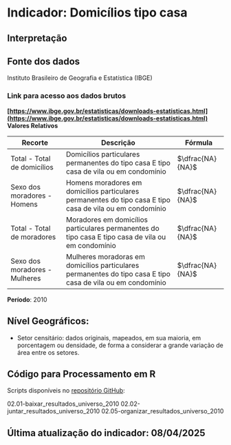 # Indicador: Domicílios tipo casa

## Interpretação


## Fonte dos dados
Instituto Brasileiro de Geografia e Estatística (IBGE)

### Link para acesso aos dados brutos
**[https://www.ibge.gov.br/estatisticas/downloads-estatisticas.html](https://www.ibge.gov.br/estatisticas/downloads-estatisticas.html)**
**Valores Relativos**

|Recorte|Descrição  |Fórmula
|--|--|--|
|Total - Total de domicílios|Domicílios particulares permanentes do tipo casa E tipo casa de vila ou em condomínio|$\dfrac{NA}{NA}$|
|Sexo dos moradores - Homens|Homens moradores em domicílios particulares permanentes do tipo casa E tipo casa de vila ou em condomínio|$\dfrac{NA}{NA}$|
|Total - Total de moradores|Moradores em domicílios particulares permanentes do tipo casa E tipo casa de vila ou em condomínio|$\dfrac{NA}{NA}$|
|Sexo dos moradores - Mulheres|Mulheres moradoras em domicílios particulares permanentes do tipo casa E tipo casa de vila ou em condomínio|$\dfrac{NA}{NA}$|

**Período**: 2010

## Nível Geográficos:

 - Setor censitário: dados originais, mapeados, em sua maioria, em porcentagem ou densidade, de forma a considerar a grande variação de área entre os setores.

## Código para Processamento em R
Scripts disponíveis no [repositório GitHub](https://github.com/cem-usp/georedus):

02.01-baixar_resultados_universo_2010
02.02-juntar_resultados_universo_2010
02.05-organizar_resultados_universo_2010

## Última atualização do indicador: 08/04/2025
